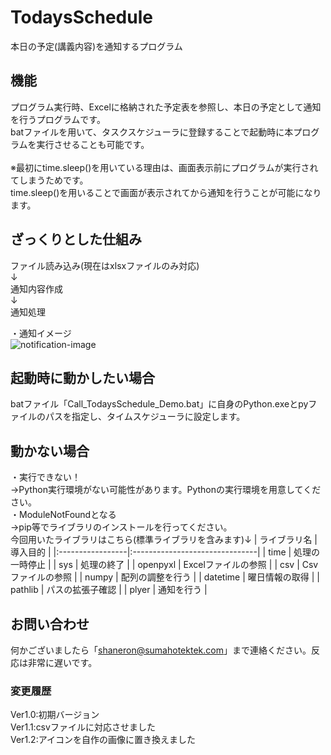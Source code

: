 # TodaysSchedule
本日の予定(講義内容)を通知するプログラム

## 機能
プログラム実行時、Excelに格納された予定表を参照し、本日の予定として通知を行うプログラムです。<br>
batファイルを用いて、タスクスケジューラに登録することで起動時に本プログラムを実行させることも可能です。<br>
<br>
※最初にtime.sleep()を用いている理由は、画面表示前にプログラムが実行されてしまうためです。<br>
time.sleep()を用いることで画面が表示されてから通知を行うことが可能になります。

## ざっくりとした仕組み
ファイル読み込み(現在はxlsxファイルのみ対応)<br>
↓<br>
通知内容作成<br>
↓<br>
通知処理<br>

・通知イメージ<br>
![notification-image](https://user-images.githubusercontent.com/77985354/145711077-996db825-55e1-4821-97d6-94392ebb73ea.png)

## 起動時に動かしたい場合
batファイル「Call_TodaysSchedule_Demo.bat」に自身のPython.exeとpyファイルのパスを指定し、タイムスケジューラに設定します。<br>


## 動かない場合
・実行できない！<br>
→Python実行環境がない可能性があります。Pythonの実行環境を用意してください。<br>
・ModuleNotFoundとなる<br>
→pip等でライブラリのインストールを行ってください。<br>
今回用いたライブラリはこちら(標準ライブラリを含みます)↓
| ライブラリ名     | 導入目的                       |
|:-----------------|:-------------------------------|
| time             | 処理の一時停止                 |
| sys              | 処理の終了                     |
| openpyxl         | Excelファイルの参照            |
| csv              | Csvファイルの参照              |
| numpy            | 配列の調整を行う               |
| datetime         | 曜日情報の取得                 |
| pathlib          | パスの拡張子確認               |
| plyer            | 通知を行う                     |

## お問い合わせ<br>
何かございましたら「shaneron@sumahotektek.com」まで連絡ください。反応は非常に遅いです。<br>

### 変更履歴<br>
Ver1.0:初期バージョン<br>
Ver1.1:csvファイルに対応させました<br>
Ver1.2:アイコンを自作の画像に置き換えました<br>
